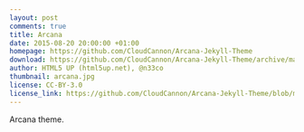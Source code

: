 ```yaml
---
layout: post
comments: true
title: Arcana
date: 2015-08-20 20:00:00 +01:00
homepage: https://github.com/CloudCannon/Arcana-Jekyll-Theme
download: https://github.com/CloudCannon/Arcana-Jekyll-Theme/archive/master.zip
author: HTML5 UP (html5up.net), @n33co
thumbnail: arcana.jpg
license: CC-BY-3.0
license_link: https://github.com/CloudCannon/Arcana-Jekyll-Theme/blob/master/LICENSE.txt
---
```


Arcana theme.

